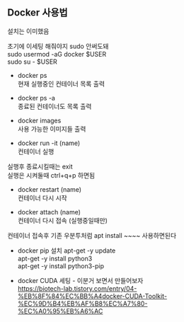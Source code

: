 Docker 사용법
-------------------

설치는 이미했음

초기에 이세팅 해줘야지 sudo 안써도돼   
sudo usermod -aG docker $USER   
sudo su - $USER

- docker ps  
현재 실행중인 컨테이너 목록 출력
- docker ps -a   
종료된 컨테이너도 목록 출력
  
- docker images   
사용 가능한 이미지들 출력
  
- docker run -it (name)   
컨테이너 실행
  
실행후 종료시킬때는 exit   
실행은 시켜둘때 ctrl+q+p 하면됨

- docker restart (name)   
컨테이너 다시 시작
  
- docker attach (name)   
컨테이너 다시 접속 (실행중일때만)
  
컨테이너 접속후 기존 우분투처럼 apt install ~~~~ 사용하면된다

- docker pip 설치
apt-get -y update   
apt-get -y install python3   
apt-get -y install python3-pip


- docker CUDA 세팅 - 이분거 보면서 만들어보자   
https://biotech-lab.tistory.com/entry/04-%EB%8F%84%EC%BB%A4docker-CUDA-Toolkit-%EC%9D%B4%EB%AF%B8%EC%A7%80-%EC%A0%95%EB%A6%AC
  
